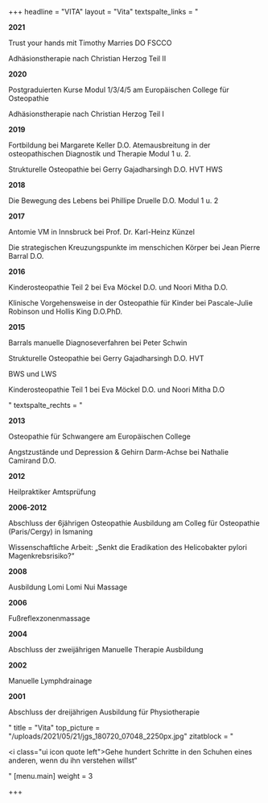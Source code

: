 +++
headline = "VITA"
layout = "Vita"
textspalte_links = "<p><strong>2021</strong></p><p>Trust your hands mit Timothy Marries DO FSCCO</p><p>Adhäsionstherapie nach Christian Herzog Teil II</p><p><strong>2020</strong></p><p>Postgraduierten Kurse Modul 1/3/4/5 am Europäischen College für Osteopathie</p><p>Adhäsionstherapie nach Christian Herzog Teil I</p><p><strong>2019</strong></p><p>Fortbildung bei Margarete Keller D.O. Atemausbreitung in der osteopathischen Diagnostik und Therapie Modul 1 u. 2.</p><p>Strukturelle Osteopathie bei Gerry Gajadharsingh D.O. HVT HWS</p><p><strong>2018</strong></p><p>Die Bewegung des Lebens bei Phillipe Druelle D.O. Modul 1 u. 2</p><p><strong>2017</strong></p><p>Antomie VM in Innsbruck bei Prof. Dr. Karl-Heinz Künzel</p><p>Die strategischen Kreuzungspunkte im menschichen Körper bei Jean Pierre Barral D.O.</p><p><strong>2016</strong></p><p>Kinderosteopathie Teil 2 bei Eva Möckel D.O. und Noori Mitha D.O.</p><p>Klinische Vorgehensweise in der Osteopathie für Kinder bei Pascale-Julie Robinson und Hollis King D.O.PhD.</p><p><strong>2015</strong></p><p>Barrals manuelle Diagnoseverfahren bei Peter Schwin</p><p>Strukturelle Osteopathie bei Gerry Gajadharsingh D.O. HVT</p><p>BWS und LWS</p><p>Kinderosteopathie Teil 1 bei Eva Möckel D.O. und Noori Mitha D.O</p>"
textspalte_rechts = "<p><strong>2013</strong></p><p>Osteopathie für Schwangere am Europäischen College</p><p>Angstzustände und Depression &amp; Gehirn Darm-Achse bei Nathalie Camirand D.O.</p><p><strong>2012</strong></p><p>Heilpraktiker Amtsprüfung</p><p><strong>2006-2012</strong></p><p>Abschluss der 6jährigen Osteopathie Ausbildung am Colleg für Osteopathie (Paris/Cergy) in Ismaning</p><p>Wissenschaftliche Arbeit: „Senkt die Eradikation des Helicobakter pylori Magenkrebsrisiko?“</p><p><strong>2008</strong></p><p>Ausbildung Lomi Lomi Nui Massage</p><p><strong>2006</strong></p><p>Fußreflexzonenmassage</p><p><strong>2004</strong></p><p>Abschluss der zweijährigen Manuelle Therapie Ausbildung</p><p><strong>2002</strong></p><p>Manuelle Lymphdrainage</p><p><strong>2001</strong></p><p>Abschluss der dreijährigen Ausbildung für Physiotherapie</p>"
title = "Vita"
top_picture = "/uploads/2021/05/21/jgs_180720_07048_2250px.jpg"
zitatblock = "<p><i class=\"ui icon quote left\"></i>Gehe hundert Schritte in den Schuhen eines anderen, wenn du ihn verstehen willst“</p>"
[menu.main]
weight = 3

+++

